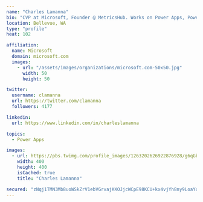 ```yaml
---
name: "Charles Lamanna"
bio: "CVP at Microsoft, Founder @ MetricsHub. Works on Power Apps, Power Automate, Power Virtual Agent, Common Data Service and Dynamics 365."
location: Bellevue, WA
type: "profile"
heat: 102

affiliation:
  name: Microsoft
  domain: microsoft.com
  images:
    - url: "/assets/images/organizations/microsoft.com-50x50.jpg"
      width: 50
      height: 50

twitter:
  username: clamanna
  url: https://twitter.com/clamanna
  followers: 4177

linkedin:
  url: https://www.linkedin.com/in/charleslamanna

topics:
  - Power Apps

images:
  - url: https://pbs.twimg.com/profile_images/1263202626922876928/g6qGbHZ-_400x400.jpg
    width: 400
    height: 400
    isCached: true
    title: "Charles Lamanna"

secured: "zNqj1TMN3Mb8uoWSkZrV1ebVGrvajKKOJjcWCpE98KCU+kx4vjYh8ny9LoaYoy1sZOXlWEWcEFMe51YVyF47OEZDZUm4RSAhq41nAcDq0buQG23hbfV5dAPDHaJNJVGKhzorGoZO/D8TtYTD8HReB0HZu+OdfTue3yBBZPv1Jm+E0wrB6C/+OOIhv3aY7KTkXRBICbyQhRhA+xixj4AQhoaqkrkTHIYaq/E1o9XqUnynDI0WNd3PzhA+8SJrLgxWBAv8ZSfd5ZwZfEuPaG3QH4iSXnglYknOWrmHYC6ExslUxQN0S66CSKBRlWzt/EQkfjPVA1q03CgRk5bH7nQqAG3Zsh0CVLDMnuWZkI+u5K2J25YWdblPI23se5GyS//9JRzWKTWSyp1Thu/LyUp71QPLY2dys1Yy3JJaEdmmSjU=;wBjeAH4QrTlPAeSyG46azQ=="
---
```


